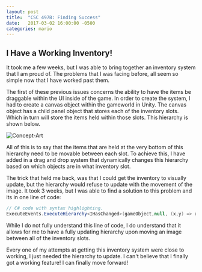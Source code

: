 ```yaml
---
layout: post
title:  "CSC 497B: Finding Success" 
date:   2017-03-02 16:00:00 -0500
categories: mario
---
```


## [](#header-2) I Have a Working Inventory!

It took me a few weeks, but I was able to bring together an inventory system that I am proud of. The problems that I was facing before, all seem so simple now that I have worked past them.

The first of these previous issues concerns the ability to have the items be draggable within the UI inside of the game. In order to create the system, I had to create a canvas object within the gameworld in Unity. The canvas object has a child panel object that stores each of the inventory slots. Which in turn will store the items held within those slots. This hierarchy is shown below.

![Concept-Art](/assets/images/menuheirarchy.png)

All of this is to say that the items that are held at the very bottom of this hierarchy need to be movable between each slot. To achieve this, I have added in a drag and drop system that dynamically changes this hierarchy based on which objects are in what inventory slot. 

The trick that held me back, was that I could get the inventory to visually update, but the hierarchy would refuse to update with the movement of the image. It took 3 weeks, but I was able to find a solution to this problem and its in one line of code: 


```c#
// C# code with syntax highlighting.
ExecuteEvents.ExecuteHierarchy<IHasChanged>(gameObject,null, (x,y) => x.HasChanged ());
```

While I do not fully understand this line of code, I do understand that it allows for me to have a fully updating hierarchy upon moving an image between all of the inventory slots. 

Every one of my attempts at getting this inventory system were close to working, I just needed the hierarchy to update. I can't believe that I finally got a working feature! I can finally move forward!
